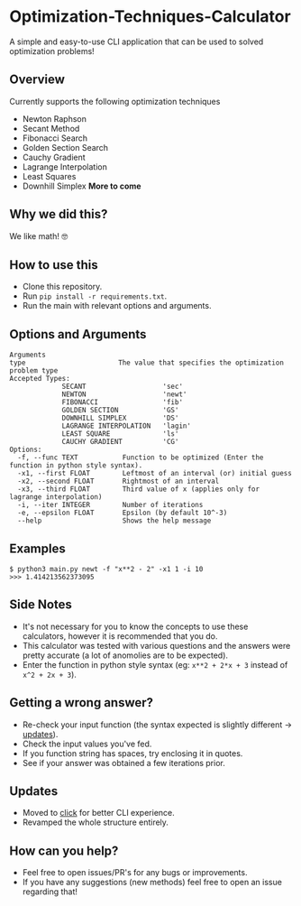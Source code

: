# Optimization-Techniques-Calculator
A simple and easy-to-use CLI application that can be used to solved optimization problems!

## Overview 
   Currently supports the following optimization techniques
   - Newton Raphson
   - Secant Method
   - Fibonacci Search
   - Golden Section Search
   - Cauchy Gradient
   - Lagrange Interpolation
   - Least Squares
   - Downhill Simplex
   **More to come**

## Why we did this?
   We like math! 🤓

## How to use this
   * Clone this repository.
   * Run `pip install -r requirements.txt`.
   * Run the main with relevant options and arguments.

## Options and Arguments
```
Arguments
type                       The value that specifies the optimization problem type
Accepted Types:
             SECANT                   'sec'
             NEWTON                   'newt'
             FIBONACCI                'fib'
             GOLDEN SECTION           'GS'
             DOWNHILL SIMPLEX         'DS'
             LAGRANGE INTERPOLATION   'lagin'
             LEAST SQUARE             'ls'
             CAUCHY GRADIENT          'CG'
Options:
  -f, --func TEXT           Function to be optimized (Enter the function in python style syntax).
  -x1, --first FLOAT        Leftmost of an interval (or) initial guess
  -x2, --second FLOAT       Rightmost of an interval
  -x3, --third FLOAT        Third value of x (applies only for lagrange interpolation)
  -i, --iter INTEGER        Number of iterations
  -e, --epsilon FLOAT       Epsilon (by default 10^-3)
  --help                    Shows the help message
```

## Examples
```
$ python3 main.py newt -f "x**2 - 2" -x1 1 -i 10
>>> 1.414213562373095
```
 
## Side Notes
   * It's not necessary for you to know the concepts to use these calculators, however it is recommended that you do.
   * This calculator was tested with various questions and the answers were pretty accurate (a lot of anomolies are to be expected).
   * Enter the function in python style syntax (eg: `x**2 + 2*x + 3` instead of `x^2 + 2x + 3`).
   
## Getting a wrong answer?
   * Re-check your input function (the syntax expected is slightly different -> [updates](#Updates)).
   * Check the input values you've fed. 
   * If you function string has spaces, try enclosing it in quotes.
   * See if your answer was obtained a few iterations prior.

## Updates
   * Moved to [click](https://www.google.com/search?client=safari&rls=en&q=click+python&ie=UTF-8&oe=UTF-8) for better CLI experience.
   * Revamped the whole structure entirely.

## How can you help?
- Feel free to open issues/PR's for any bugs or improvements.
- If you have any suggestions (new methods) feel free to open an issue regarding that!
